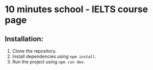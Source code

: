# 10 minutes school - IELTS course page

## Installation:

1. Clone the repository.
2. Install dependencies using `npm install`.
3. Run the project using `npm run dev`.

